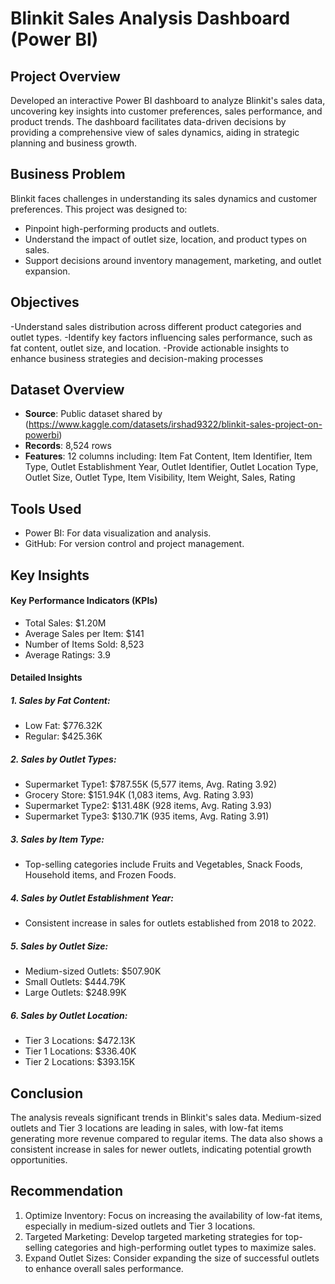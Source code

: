 # Blinkit Sales Analysis Dashboard (Power BI)


## Project Overview

Developed an interactive Power BI dashboard to analyze Blinkit's sales data, uncovering key insights into customer preferences, sales performance, and product trends. The dashboard facilitates data-driven decisions by providing a comprehensive view of sales dynamics, aiding in strategic planning and business growth.



##  Business Problem

Blinkit faces challenges in understanding its sales dynamics and customer preferences. This project was designed to:
- Pinpoint high-performing products and outlets.
- Understand the impact of outlet size, location, and product types on sales.
- Support decisions around inventory management, marketing, and outlet expansion.



## Objectives

-Understand sales distribution across different product categories and outlet types.
-Identify key factors influencing sales performance, such as fat content, outlet size, and location.
-Provide actionable insights to enhance business strategies and decision-making processes



## Dataset Overview

- **Source**: Public dataset shared by (https://www.kaggle.com/datasets/irshad9322/blinkit-sales-project-on-powerbi)
- **Records**: 8,524 rows  
- **Features**: 12 columns including: Item Fat Content, Item Identifier, Item Type, Outlet Establishment Year, Outlet Identifier, Outlet Location Type, Outlet Size, Outlet Type, Item Visibility, Item Weight, Sales, Rating

## Tools Used
-	Power BI: For data visualization and analysis.
-	GitHub: For version control and project management.

  ## Key Insights
#### Key Performance Indicators (KPIs)
-	Total Sales: $1.20M
-	Average Sales per Item: $141
-	Number of Items Sold: 8,523
-	Average Ratings: 3.9
#### Detailed Insights
##### 1. Sales by Fat Content:
-  Low Fat: $776.32K
-  Regular: $425.36K
##### 2. Sales by Outlet Types:
- Supermarket Type1: $787.55K (5,577 items, Avg. Rating 3.92)
- Grocery Store: $151.94K (1,083 items, Avg. Rating 3.93)
- Supermarket Type2: $131.48K (928 items, Avg. Rating 3.93)
- Supermarket Type3: $130.71K (935 items, Avg. Rating 3.91)
##### 3. Sales by Item Type:
- Top-selling categories include Fruits and Vegetables, Snack Foods, Household items, and Frozen Foods.
##### 4. Sales by Outlet Establishment Year:
- Consistent increase in sales for outlets established from 2018 to 2022.
 ##### 5. Sales by Outlet Size:
- Medium-sized Outlets: $507.90K
- Small Outlets: $444.79K
- Large Outlets: $248.99K
##### 6. Sales by Outlet Location:
- Tier 3 Locations: $472.13K
- Tier 1 Locations: $336.40K
- Tier 2 Locations: $393.15K

  
## Conclusion
The analysis reveals significant trends in Blinkit's sales data. Medium-sized outlets and Tier 3 locations are leading in sales, with low-fat items generating more revenue compared to regular items. The data also shows a consistent increase in sales for newer outlets, indicating potential growth opportunities.

## Recommendation
1. Optimize Inventory: Focus on increasing the availability of low-fat items, especially in medium-sized outlets and Tier 3 locations.
2. Targeted Marketing: Develop targeted marketing strategies for top-selling categories and high-performing outlet types to maximize sales.
3. Expand Outlet Sizes: Consider expanding the size of successful outlets to enhance overall sales performance.





